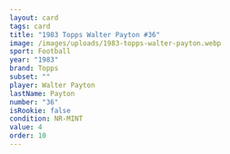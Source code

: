 ```yaml
---
layout: card
tags: card
title: "1983 Topps Walter Payton #36"
image: /images/uploads/1983-topps-walter-payton.webp
sport: Football
year: "1983"
brand: Topps
subset: ""
player: Walter Payton
lastName: Payton
number: "36"
isRookie: false
condition: NR-MINT
value: 4
order: 10
---
```


